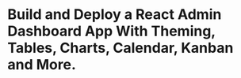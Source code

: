 # Build and Deploy a React Admin Dashboard App With Theming, Tables, Charts, Calendar, Kanban and More.


